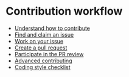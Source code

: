 <!--[metadata]>
+++
title = "Contribution workflow"
description = "Describes Docker's communication channels"
keywords = ["IRC, Google group, Twitter, blog,  Stackoverflow"]
[menu.main]
identifier = "smn_workflow"
parent="oss_contrib"
+++
<![end-metadata]-->

# Contribution workflow

* [Understand how to contribute](make-a-contribution.md)  
* [Find and claim an issue](find-an-issue.md)              
* [Work on your issue](work-issue.md)
* [Create a pull request](create-pr.md)            
* [Participate in the PR review](review-pr.md)            
* [Advanced contributing](advanced-contributing.md)
* [Coding style checklist](coding-style.md)        
